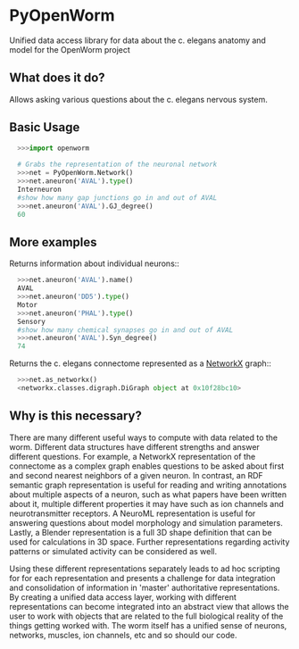 PyOpenWorm
===========

Unified data access library for data about the c. elegans anatomy and model for the OpenWorm project

What does it do?
----------------

Allows asking various questions about the c. elegans nervous system.

Basic Usage
-----------

```python
  >>>import openworm
  
  # Grabs the representation of the neuronal network
  >>>net = PyOpenWorm.Network()
  >>>net.aneuron('AVAL').type()
  Interneuron
  #show how many gap junctions go in and out of AVAL
  >>>net.aneuron('AVAL').GJ_degree()
  60
```
  
  
More examples
-------------
  
Returns information about individual neurons::

```python
  >>>net.aneuron('AVAL').name()
  AVAL
  >>>net.aneuron('DD5').type()
  Motor
  >>>net.aneuron('PHAL').type()
  Sensory
  #show how many chemical synapses go in and out of AVAL
  >>>net.aneuron('AVAL').Syn_degree()
  74
```

Returns the c. elegans connectome represented as a [NetworkX](http://networkx.github.io/documentation/latest/) graph::

```python
  >>>net.as_networkx()
  <networkx.classes.digraph.DiGraph object at 0x10f28bc10>
```

Why is this necessary?
----------------------

There are many different useful ways to compute with data related to the worm.
Different data structures have different strengths and answer different questions.
For example, a NetworkX representation of the connectome as a complex graph enables
questions to be asked about first and second nearest neighbors of a given neuron.
In contrast, an RDF semantic graph representation is useful for reading and 
writing annotations about multiple aspects of a neuron, such as what papers 
have been written about it, multiple different properties it may have such as
ion channels and neurotransmitter receptors.  A NeuroML representation is useful
for answering questions about model morphology and simulation parameters.  Lastly,
a Blender representation is a full 3D shape definition that can be used for 
calculations in 3D space.  Further representations regarding activity patterns
or simulated activity can be considered as well.

Using these different representations separately leads to ad hoc scripting for
for each representation and presents a challenge for data integration and 
consolidation of information in 'master' authoritative representations.  By
creating a unified data access layer, working with different representations
can become integrated into an abstract view that allows the user to work with
objects that are related to the full biological reality of the things getting
worked with.  The worm itself has a unified sense of neurons, networks, muscles,
ion channels, etc and so should our code.